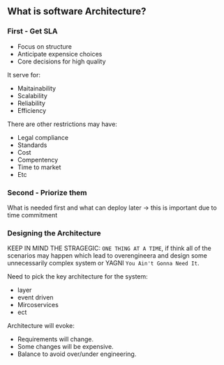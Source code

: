 ## What is software Architecture?

### First - Get SLA
+ Focus on structure
+ Anticipate expensice choices
+ Core decisions for high quality

It serve for:
+ Maitainability
+ Scalability
+ Reliability
+ Efficiency

There are other restrictions may have:
+ Legal compliance
+ Standards
+ Cost
+ Compentency
+ Time to market
+ Etc

### Second - Priorize them
What is needed first and what can deploy later -> this is important due to time commitment

### Designing the  Architecture
KEEP IN MIND THE STRAGEGIC: `ONE THING AT A TIME`, if think all of the scenarios may happen which lead to overengineera and design some unnecessarily complex system or YAGNI `You Ain't Gonna Need It`.

Need to pick the key architecture for the system:
+ layer
+ event driven
+ Mircoservices
+ ect

Architecture will evoke:
+ Requirements will change.
+ Some changes will be expensive.
+ Balance to avoid over/under engineering.
